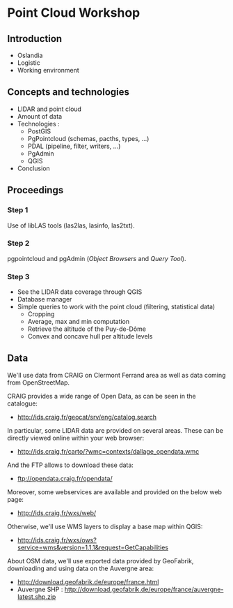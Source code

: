 # Point Cloud Workshop

## Introduction

- Oslandia
- Logistic
- Working environment

## Concepts and technologies

- LIDAR and point cloud
- Amount of data
- Technologies :
  - PostGIS
  - PgPointcloud (schemas, pacths, types, ...)
  - PDAL (pipeline, filter, writers, ...)
  - PgAdmin
  - QGIS
- Conclusion

## Proceedings

### Step 1

Use of libLAS tools (las2las, lasinfo, las2txt).

### Step 2

pgpointcloud and pgAdmin (*Object Browsers* and *Query Tool*).

### Step 3

- See the LIDAR data coverage through QGIS
- Database manager
- Simple queries to work with the point cloud (filtering, statistical data)
  - Cropping
  - Average, max and min computation
  - Retrieve the altitude of the Puy-de-Dôme
  - Convex and concave hull per altitude levels

## Data

We'll use data from CRAIG on Clermont Ferrand area as well as data coming from OpenStreetMap.

CRAIG provides a wide range of Open Data, as can be seen in the catalogue:
- http://ids.craig.fr/geocat/srv/eng/catalog.search

In particular, some LIDAR data are provided on several areas. These can be directly viewed online within your web browser:
- http://ids.craig.fr/carto/?wmc=contexts/dallage_opendata.wmc

And the FTP allows to download these data:
- ftp://opendata.craig.fr/opendata/

Moreover, some webservices are available and provided on the below web page:
- http://ids.craig.fr/wxs/web/

Otherwise, we'll use WMS layers to display a base map within QGIS:
- http://ids.craig.fr/wxs/ows?service=wms&version=1.1.1&request=GetCapabilities

About OSM data, we'll use exported data provided by GeoFabrik, downloading and using data on the Auvergne area:
- http://download.geofabrik.de/europe/france.html
- Auvergne SHP : http://download.geofabrik.de/europe/france/auvergne-latest.shp.zip
